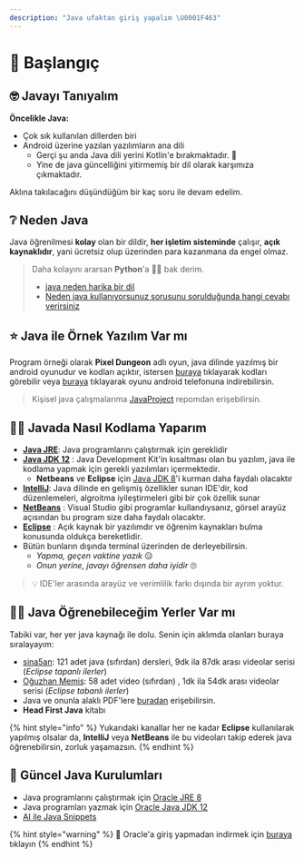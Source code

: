```yaml
---
description: "Java ufaktan giriş yapalım \U0001F463"
---
```


# 👶 Başlangıç

## 🤓 Javayı Tanıyalım

**Öncelikle Java:**

* Çok sık kullanılan dillerden biri
* Android üzerine yazılan yazılımların ana dili
  * Gerçi şu anda Java dili yerini Kotlin'e bırakmaktadır. 🤔
  * Yine de java güncelliğini yitirmemiş bir dil olarak karşımıza çıkmaktadır.

Aklına takılacağını düşündüğüm bir kaç soru ile devam edelim.

## ❔ Neden Java

Java öğrenilmesi **kolay** olan bir dildir, **her işletim sisteminde** çalışır, **açık kaynaklıdır**, yani ücretsiz olup üzerinden para kazanmana da engel olmaz.

> Daha kolayını ararsan **Python**'a 🏃‍♂️ bak derim.
>
> * [java neden harika bir dil](http://ilkaygunel.com/blog/2016/java-neden-harika-bir-dil/)
> * [Neden java kullanıyorsunuz sorusunu sorulduğunda hangi cevabı verirsiniz](http://www.kurumsaljava.com/2012/05/29/herhangi-birisi-size-neden-java-kullaniyorsunuz-sorusunu-sordugunda-hangi-cevabi-verirsiniz/)

## ⭐ Java ile Örnek Yazılım Var mı

Program örneği olarak **Pixel Dungeon** adlı oyun, java dilinde yazılmış bir android oyunudur ve kodları açıktır, istersen [buraya](https://github.com/watabou/pixel-dungeon) tıklayarak kodları görebilir veya [buraya](https://play.google.com/store/apps/details?id=com.watabou.pixeldungeon&hl=tr) tıklayarak oyunu android telefonuna indirebilirsin.

> Kişisel java çalışmalarıma [JavaProject](https://github.com/yedhrab/JavaProjects) repomdan erişebilirsin.

## 👨‍💻 Javada Nasıl Kodlama Yaparım

* [**Java JRE**](https://www.oracle.com/technetwork/java/javase/jre8-downloads-2133155.html): Java programlarını çalıştırmak için gereklidir
* [**Java JDK 12**](https://www.oracle.com/technetwork/java/javase/downloads/jdk12-downloads-5295953.html) : Java Development Kit'in kısaltması olan bu yazılım, java ile kodlama yapmak için gerekli yazılımları içermektedir.
  * **Netbeans** ve **Eclipse** için [Java JDK 8](https://www.oracle.com/technetwork/java/javase/downloads/jdk8-downloads-2133151.html)'i kurman daha faydalı olacaktır
* [**IntelliJ**](https://www.jetbrains.com/idea/download/): Java dilinde en gelişmiş özellikler sunan IDE'dir, kod düzenlemeleri, algroitma iyileştirmeleri gibi bir çok özellik sunar
* [**NetBeans**](http://yemreak.blogspot.com.tr/2017/10/netbeans-kurulumu.html) : Visual Studio gibi programlar kullandıysanız, görsel arayüz açısından bu program size daha faydalı olacaktır.
* [**Eclipse**](http://www.eclipse.org/downloads/packages/eclipse-ide-java-developers/marsr) : Açık kaynak bir yazılımdır ve öğrenim kaynakları bulma konusunda oldukça bereketlidir.
* Bütün bunların dışında terminal üzerinden de derleyebilirsin.
  * _Yapma, geçen vaktine yazık_ 😑
  * _Onun yerine, javayı öğrensen daha iyidir_ 🙄

> 💡 IDE'ler arasında arayüz ve verimlilik farkı dışında bir ayrım yoktur.

## 👨‍🎓 Java Öğrenebileceğim Yerler Var mı

Tabiki var, her yer java kaynağı ile dolu. Senin için aklımda olanları buraya sıralayayım:

* [sina5an](https://www.youtube.com/playlist?list=PLHfYetw_BGF-Gm_MsqKApw5nHPuHsytr3): 121 adet java \(sıfırdan\) dersleri, 9dk ila 87dk arası videolar serisi \(_Eclipse tapanlı ilerler_\)
* [Oğuzhan Memiş](https://www.youtube.com/playlist?list=PL1-boLQD9cuLEfbF0OUEUZ7WP1qQHnv4C): 58 adet video \(sıfırdan\) , 1dk ila 54dk arası videolar serisi \(_Eclipse tabanlı ilerler_\)
* Java ve onunla alaklı PDF'lere [buradan](https://drive.google.com/open?id=123UxrfswdDnpfDZCcjWXHpCRWpJCBl1h) erişebilirsin.
* **Head First Java** kitabı

{% hint style="info" %}
Yukarıdaki kanallar her ne kadar **Eclipse** kullanılarak yapılmış olsalar da, **IntelliJ** veya **NetBeans** ile bu videoları takip ederek java öğrenebilirsin, zorluk yaşamazsın.
{% endhint %}

## 🎇 Güncel Java Kurulumları

* Java programlarını çalıştırmak için [Oracle JRE 8](https://www.oracle.com/technetwork/java/javase/jre8-downloads-2133155.html)
* Java programları yazmak için [Oracle Java JDK 12](https://www.oracle.com/technetwork/java/javase/downloads/jdk12-downloads-5295953.html)
* [AI ile Java Snippets](https://www.codota.com/?utm_source=search-web)

{% hint style="warning" %}
📢 Oracle'a giriş yapmadan indirmek için [buraya](https://gist.github.com/wavezhang/ba8425f24a968ec9b2a8619d7c2d86a6#gistcomment-3154732) tıklayın
{% endhint %}

